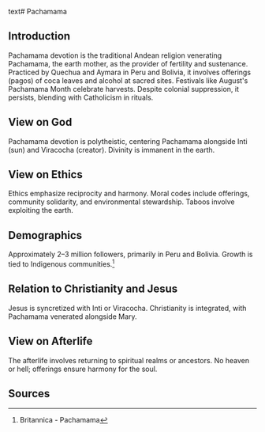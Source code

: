 text# Pachamama
## Introduction
Pachamama devotion is the traditional Andean religion venerating Pachamama, the earth mother, as the provider of fertility and sustenance. Practiced by Quechua and Aymara in Peru and Bolivia, it involves offerings (pagos) of coca leaves and alcohol at sacred sites. Festivals like August's Pachamama Month celebrate harvests. Despite colonial suppression, it persists, blending with Catholicism in rituals.
## View on God
Pachamama devotion is polytheistic, centering Pachamama alongside Inti (sun) and Viracocha (creator). Divinity is immanent in the earth.
## View on Ethics
Ethics emphasize reciprocity and harmony. Moral codes include offerings, community solidarity, and environmental stewardship. Taboos involve exploiting the earth.
## Demographics
Approximately 2–3 million followers, primarily in Peru and Bolivia. Growth is tied to Indigenous communities.[^6]
## Relation to Christianity and Jesus
Jesus is syncretized with Inti or Viracocha. Christianity is integrated, with Pachamama venerated alongside Mary.
## View on Afterlife
The afterlife involves returning to spiritual realms or ancestors. No heaven or hell; offerings ensure harmony for the soul.
## Sources
[^6]: Britannica - Pachamama[](https://www.britannica.com/topic/Pachamama)
[^7]: JSTOR - Pachamama Ethics[](https://www.jstor.org/stable/3260938)
[^8]: World Religion Database - Pachamama[](https://www.worldreligiondatabase.org)
[^9]: Wikipedia - Pachamama and Christianity[](https://en.wikipedia.org/wiki/Pachamama#Christianity)
[^10]: Wikipedia - Pachamama Afterlife[](https://en.wikipedia.org/wiki/Pachamama#Afterlife)
